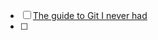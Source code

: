 
- [ ] [The guide to Git I never had](https://medium.com/@jake.page91/the-guide-to-git-i-never-had-a89048d4703a)
- [ ] 

